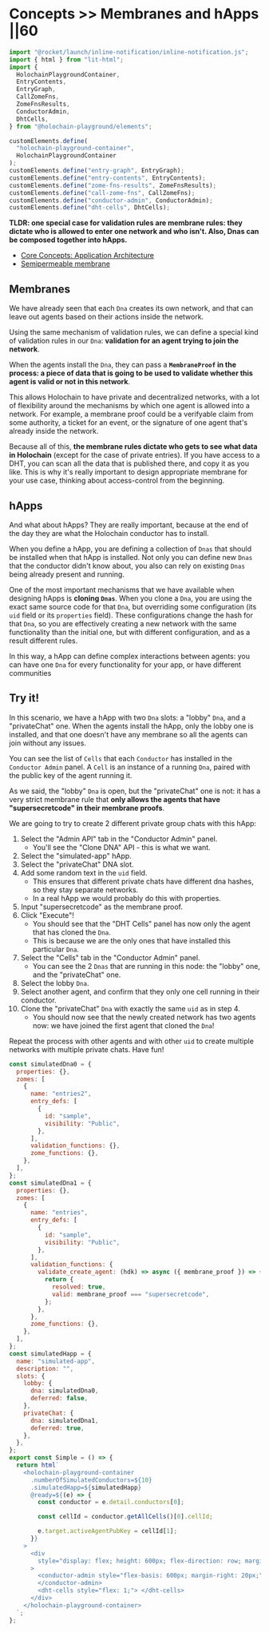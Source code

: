 # Concepts >> Membranes and hApps ||60

```js script
import "@rocket/launch/inline-notification/inline-notification.js";
import { html } from "lit-html";
import {
  HolochainPlaygroundContainer,
  EntryContents,
  EntryGraph,
  CallZomeFns,
  ZomeFnsResults,
  ConductorAdmin,
  DhtCells,
} from "@holochain-playground/elements";

customElements.define(
  "holochain-playground-container",
  HolochainPlaygroundContainer
);
customElements.define("entry-graph", EntryGraph);
customElements.define("entry-contents", EntryContents);
customElements.define("zome-fns-results", ZomeFnsResults);
customElements.define("call-zome-fns", CallZomeFns);
customElements.define("conductor-admin", ConductorAdmin);
customElements.define("dht-cells", DhtCells);
```

**TLDR: one special case for validation rules are membrane rules: they dictate who is allowed to enter one network and who isn't. Also, Dnas can be composed together into hApps.**

<inline-notification type="tip" title="Useful reads">
<ul>
<li><a href="https://developer.holochain.org/concepts/2_application_architecture/">Core Concepts: Application Architecture</a></li>
<li><a href="https://en.wikipedia.org/wiki/Semipermeable_membrane">Semipermeable membrane</a></li>
</ul>
</inline-notification>

## Membranes

We have already seen that each `Dna` creates its own network, and that can leave out agents based on their actions inside the network.

Using the same mechanism of validation rules, we can define a special kind of validation rules in our `Dna`: **validation for an agent trying to join the network**.

When the agents install the `Dna`, they can pass a **`MembraneProof` in the process: a piece of data that is going to be used to validate whether this agent is valid or not in this network**.

This allows Holochain to have private and decentralized networks, with a lot of flexibility around the mechanisms by which one agent is allowed into a network. For example, a membrane proof could be a verifyable claim from some authority, a ticket for an event, or the signature of one agent that's already inside the network.

Because all of this, **the membrane rules dictate who gets to see what data in Holochain** (except for the case of private entries). If you have access to a DHT, you can scan all the data that is published there, and copy it as you like. This is why it's really important to design appropriate membrane for your use case, thinking about access-control from the beginning.

## hApps

And what about hApps? They are really important, because at the end of the day they are what the Holochain conductor has to install.

When you define a hApp, you are defining a collection of `Dnas` that should be installed when that hApp is installed. Not only you can define new `Dnas` that the conductor didn't know about, you also can rely on existing `Dnas` being already present and running.

One of the most important mechanisms that we have available when designing hApps is **cloning `Dnas`**. When you clone a `Dna`, you are using the exact same source code for that `Dna`, but overriding some configuration (its `uid` field or its `properties` field). These configurations change the hash for that `Dna`, so you are effectively creating a new network with the same functionality than the initial one, but with different configuration, and as a result different rules.

In this way, a hApp can define complex interactions between agents: you can have one `Dna` for every functionality for your app, or have different communities

## Try it!

In this scenario, we have a hApp with two `Dna` slots: a "lobby" `Dna`, and a "privateChat" one. When the agents install the hApp, only the lobby one is installed, and that one doesn't have any membrane so all the agents can join without any issues.

You can see the list of `Cells` that each `Conductor` has installed in the `Conductor Admin` panel. A `Cell` is an instance of a running `Dna`, paired with the public key of the agent running it.

As we said, the "lobby" `Dna` is open, but the "privateChat" one is not: it has a very strict membrane rule that **only allows the agents that have "supersecretcode" in their membrane proofs**.

We are going to try to create 2 different private group chats with this hApp:

1. Select the "Admin API" tab in the "Conductor Admin" panel.
   - You'll see the "Clone DNA" API - this is what we want.
2. Select the "simulated-app" hApp.
3. Select the "privateChat" DNA slot.
4. Add some random text in the `uid` field.
   - This ensures that different private chats have different dna hashes, so they stay separate networks.
   - In a real hApp we would probably do this with properties.
5. Input "supersecretcode" as the membrane proof.
6. Click "Execute"!
   - You should see that the "DHT Cells" panel has now only the agent that has cloned the `Dna`.
   - This is because we are the only ones that have installed this particular `Dna`.
7. Select the "Cells" tab in the "Conductor Admin" panel.
   - You can see the 2 `Dnas` that are running in this node: the "lobby" one, and the "privateChat" one.
8. Select the lobby `Dna`.
9. Select another agent, and confirm that they only one cell running in their conductor.
10. Clone the "privateChat" `Dna` with exactly the same `uid` as in step 4.
    - You should now see that the newly created network has two agents now: we have joined the first agent that cloned the `Dna`!

Repeat the process with other agents and with other `uid` to create multiple networks with multiple private chats. Have fun!

```js story
const simulatedDna0 = {
  properties: {},
  zomes: [
    {
      name: "entries2",
      entry_defs: [
        {
          id: "sample",
          visibility: "Public",
        },
      ],
      validation_functions: {},
      zome_functions: {},
    },
  ],
};
const simulatedDna1 = {
  properties: {},
  zomes: [
    {
      name: "entries",
      entry_defs: [
        {
          id: "sample",
          visibility: "Public",
        },
      ],
      validation_functions: {
        validate_create_agent: (hdk) => async ({ membrane_proof }) => {
          return {
            resolved: true,
            valid: membrane_proof === "supersecretcode",
          };
        },
      },
      zome_functions: {},
    },
  ],
};
const simulatedHapp = {
  name: "simulated-app",
  description: "",
  slots: {
    lobby: {
      dna: simulatedDna0,
      deferred: false,
    },
    privateChat: {
      dna: simulatedDna1,
      deferred: true,
    },
  },
};
export const Simple = () => {
  return html`
    <holochain-playground-container
      .numberOfSimulatedConductors=${10}
      .simulatedHapp=${simulatedHapp}
      @ready=${(e) => {
        const conductor = e.detail.conductors[0];

        const cellId = conductor.getAllCells()[0].cellId;

        e.target.activeAgentPubKey = cellId[1];
      }}
    >
      <div
        style="display: flex; height: 600px; flex-direction: row; margin-bottom: 20px;"
      >
        <conductor-admin style="flex-basis: 600px; margin-right: 20px;">
        </conductor-admin>
        <dht-cells style="flex: 1;"> </dht-cells>
      </div>
    </holochain-playground-container>
  `;
};
```
